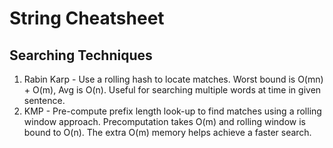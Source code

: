 # String Cheatsheet

## Searching Techniques

1. Rabin Karp - Use a rolling hash to locate matches. Worst bound is O(mn) + O(m), Avg is O(n). Useful for searching multiple words at time in given sentence.
2. KMP - Pre-compute prefix length look-up to find matches using a rolling window approach. Precomputation takes O(m) and rolling window is bound to O(n). The extra O(m) memory helps achieve a faster search.
